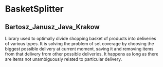 # BasketSplitter
## Bartosz_Janusz_Java_Krakow

Library used to optimally divide shopping basket of products into deliveries of various types.
It is solving the problem of set coverage by choosing the biggest possible delivery at current moment, saving it and removing items from that delivery from other possible deliveries. It happens as long as there are items not unambiguously related to particular delivery.
